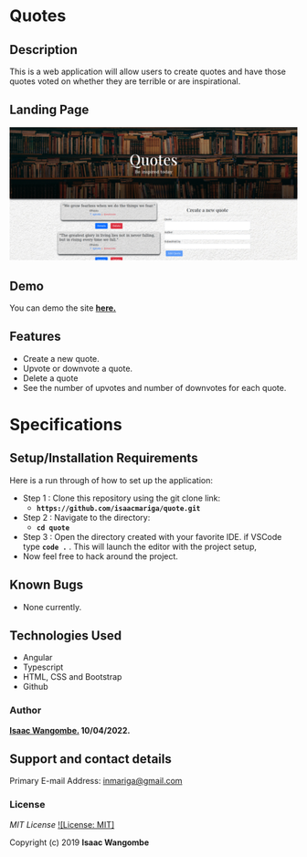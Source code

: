 # Quotes

## Description

This is a web application will allow users to create quotes and have those quotes voted on whether they are terrible or are inspirational. 

## Landing Page

![Alt text](/src/assets/quotes.png)

## Demo

You can demo the site **[here.](https://isaacmariga.github.io/quotes/)**

## Features

- Create a new quote.
- Upvote or downvote a quote.
- Delete a quote
- See the number of upvotes and number of downvotes for each quote.

# Specifications

## Setup/Installation Requirements

Here is a run through of how to set up the application:

- Step 1 : Clone this repository using the git clone link:
  - **`https://github.com/isaacmariga/quote.git`**
- Step 2 : Navigate to the directory:
  - **`cd quote`**
- Step 3 : Open the directory created with your favorite IDE. if VSCode type **`code .`** . This will launch the editor with the project setup,
- Now feel free to hack around the project.

## Known Bugs

- None currently.

## Technologies Used

- Angular
- Typescript
- HTML, CSS and Bootstrap
- Github

### Author

**[Isaac Wangombe.](https://github.com/isaacmariga) 10/04/2022.**

## Support and contact details

Primary E-mail Address: inmariga@gmail.com

### License

_MIT License_ [![License: MIT]](license/MIT)

Copyright (c) 2019 **Isaac Wangombe**
